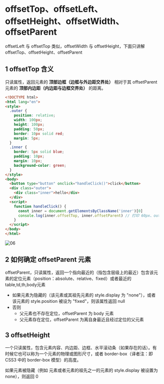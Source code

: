 # offsetTop、offsetLeft、offsetHeight、offsetWidth、offsetParent

offsetLeft 与 offsetTop 类似，offsetWidth 与 offsetHeight，下面只讲解 offsetTop、offsetHeight、offsetParent

## 1 offsetTop 含义

只读属性，返回元素的 **顶部边框（边框与外边距交界处）** 相对于其 offsetParent 元素的 **顶部内边距（内边距与边框交界处）** 的距离。

```html
<!DOCTYPE html>
<html lang="en">
<style>
  .outer {
    position: relative;
    width: 100px;
    height: 100px;
    padding: 50px;
    border: 10px solid red;
    margin: 5px;
  }
  .inner {
    border: 5px solid blue;
    padding: 10px;
    margin: 10px;
    background-color: green;
  }
</style>
<body>
  <button type="button" onclick="handleClick()">click</button>
  <div class="outer">
    <div class="inner">hello</div>
  </div>
  <script>
    function handleClick() {
      const inner = document.getElementsByClassName('inner')[0]
      console.log(inner.offsetTop, inner.offsetParent) // 打印 60px、outer 元素
    }
  </script>
</body>
</html>
```
![06](/images/20230731/06.png)

## 2 如何确定 offsetParent 元素

offsetParent，只读属性，返回一个指向最近的（指包含层级上的最近）包含该元素的定位元素（position：absolute、relative、fixed）或者最近的 table,td,th,body元素

- 如果元素为隐藏的（该元素或其祖先元素的 style.display 为 "none"），或者该元素的 style.position 被设为 "fixed"，则该属性返回 null
- 否则
  - 父元素也不存在定位，offsetParent 为 body 元素
  - 父元素存在定位，offsetParent 为离自身最近且经过定位的父元素

## 3 offsetHeight

一个只读属性，包含元素内容、内边距、边框、水平滚动条（如果存在的话）。有时候它也可以称为一个元素的物理或图形尺寸，或者 border-box（译者注：即 CSS3 中的 border-box 模型）的高度。

如果元素被隐藏（例如 元素或者元素的祖先之一的元素的 style.display 被设置为 none），则返回 0
